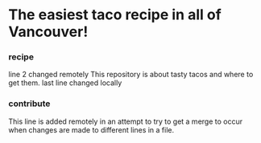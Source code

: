 # The easiest taco recipe in all of Vancouver!  

### recipe
line 2 changed remotely
This repository is about tasty tacos and where to get them.
last line changed locally

### contribute 
This line is added remotely in an attempt to try to get a merge to occur when changes are made to different lines in a file.
